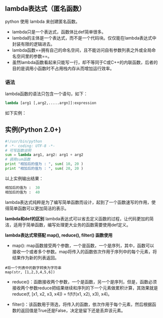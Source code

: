 ## lambda表达式（匿名函数）

python 使用 lambda 来创建匿名函数。

- lambda只是一个表达式，函数体比def简单很多。
- lambda的主体是一个表达式，而不是一个代码块。仅仅能在lambda表达式中封装有限的逻辑进去。
- lambda函数==拥有自己的命名空间，且不能访问自有参数列表之外或全局命名空间里的参数==。
- 虽然lambda函数看起来只能写一行，却不等同于C或C++的内联函数，后者的目的是调用小函数时不占用栈内存从而增加运行效率。

### 语法

lambda函数的语法只包含一个语句，如下：

```python
lambda [arg1 [,arg2,.....argn]]:expression
```

如下实例：

## 实例(Python 2.0+)

```python
#!/usr/bin/python 
# -*- coding: UTF-8 -*-  
# 可写函数说明 
sum = lambda arg1, arg2: arg1 + arg2  
# 调用sum函数 
print "相加后的值为 : ", sum( 10, 20 ) 
print "相加后的值为 : ", sum( 20, 20 )
```

以上实例输出结果：

```python
相加后的值为 :  30
相加后的值为 :  40
```

lambda表达式纯粹是为了编写简单函数而设计，起到了一个函数速写的作用，使得简单函数可以更加简洁的表示。



**lambda和def的区别**
lambda表达式可以省去定义函数的过程，让代码更加的简洁，适用于简单函数，编写处理更大业务的函数需要使用def定义。



**lambda表达式常搭配 map(), reduce(), filter() 函数使用**

- map(): map函数接受两个参数，一个是函数，一个是序列，其中，函数可以接收一个或者多个参数。map将传入的函数依次作用于序列中的每个元素，将结果作为新的列表返回。

```
#将一个列表中的数字转换为字符串
map(str, [1,2,3,4,5,6])
```

- reduce()：函数接收两个参数，一个是函数，另一个是序列，但是，函数必须接收两个参数reduce把结果继续和序列的下一个元素做累积计算，其效果就是reduce(f, [x1, x2, x3, x4]) = f(f(f(x1, x2), x3), x4)。

- filter()：该函数用于筛选，将传入的函数，依次作用于每个元素，然后根据函数的返回值是True还是False，决定是留下还是丢弃该元素。

  